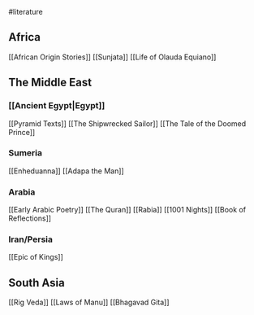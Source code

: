 #literature 
## Africa
[[African Origin Stories]]
[[Sunjata]]
[[Life of Olauda Equiano]]

## The Middle East
### [[Ancient Egypt|Egypt]]
[[Pyramid Texts]]
[[The Shipwrecked Sailor]]
[[The Tale of the Doomed Prince]]
### Sumeria
[[Enheduanna]]
[[Adapa the Man]]
### Arabia
[[Early Arabic Poetry]]
[[The Quran]]
[[Rabia]]
[[1001 Nights]]
[[Book of Reflections]]
### Iran/Persia
[[Epic of Kings]]

## South Asia
[[Rig Veda]]
[[Laws of Manu]]
[[Bhagavad Gita]]